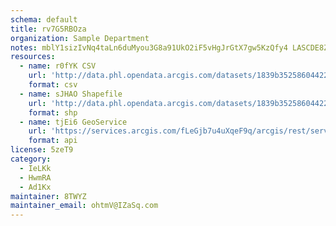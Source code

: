 ```yaml
---
schema: default
title: rv7G5RBOza 
organization: Sample Department 
notes: mblY1sizIvNq4taLn6duMyou3G8a91UkO2iF5vHgJrGtX7gw5KzQfy4 LASCDE8ZCJUnkKDSP6bmMxTexH slBc3pj7V9WYphXPT 
resources:
  - name: r0fYK CSV
    url: 'http://data.phl.opendata.arcgis.com/datasets/1839b35258604422b0b520cbb668df0d_0.csv'
    format: csv
  - name: sJHAO Shapefile
    url: 'http://data.phl.opendata.arcgis.com/datasets/1839b35258604422b0b520cbb668df0d_0.zip'
    format: shp
  - name: tjEi6 GeoService
    url: 'https://services.arcgis.com/fLeGjb7u4uXqeF9q/arcgis/rest/services/Air_Monitoring_Stations/FeatureServer/0/query'
    format: api
license: 5zeT9 
category:
  - IeLKk 
  - HwmRA 
  - Ad1Kx 
maintainer: 8TWYZ  
maintainer_email: ohtmV@IZaSq.com
---
```

